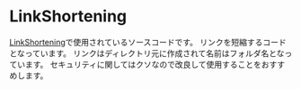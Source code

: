 # LinkShortening
[LinkShortening](https://object.piennu777.jp/feelings/](https://ni7.xyz/ls/)https://ni7.xyz/ls/)で使用されているソースコードです。
リンクを短縮するコードとなっています。
リンクはディレクトリ元に作成されて名前はフォルダ名となっています。
セキュリティに関してはクソなので改良して使用することをおすすめします。
